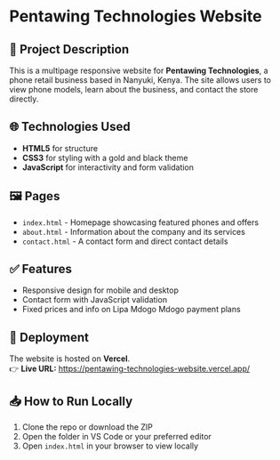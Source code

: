 # Pentawing Technologies Website

## 📱 Project Description
This is a multipage responsive website for **Pentawing Technologies**, a phone retail business based in Nanyuki, Kenya. The site allows users to view phone models, learn about the business, and contact the store directly.

## 🌐 Technologies Used
- **HTML5** for structure
- **CSS3** for styling with a gold and black theme
- **JavaScript** for interactivity and form validation

## 🖼️ Pages
- `index.html` - Homepage showcasing featured phones and offers
- `about.html` - Information about the company and its services
- `contact.html` - A contact form and direct contact details

## ✅ Features
- Responsive design for mobile and desktop
- Contact form with JavaScript validation
- Fixed prices and info on Lipa Mdogo Mdogo payment plans

## 🚀 Deployment
The website is hosted on **Vercel**.  
👉 **Live URL:** https://pentawing-technologies-website.vercel.app/ 


## 📥 How to Run Locally
1. Clone the repo or download the ZIP
2. Open the folder in VS Code or your preferred editor
3. Open `index.html` in your browser to view locally



